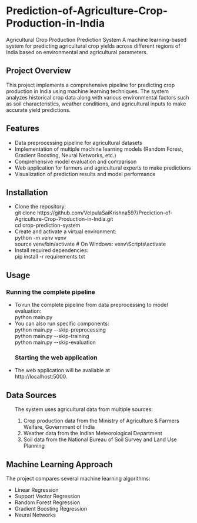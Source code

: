 # Prediction-of-Agriculture-Crop-Production-in-India
<!DOCTYPE html>
<html lang="en">
<head>
    <meta charset="UTF-8">
    <meta name="viewport" content="width=device-width, initial-scale=1.0">
</head>
<body>
Agricultural Crop Production Prediction System
A machine learning-based system for predicting agricultural crop yields across different regions of India based on environmental and agricultural parameters.
<h2>Project Overview</h2>
This project implements a comprehensive pipeline for predicting crop production in India using machine learning techniques. The system analyzes historical crop data along with various environmental factors such as soil characteristics, weather conditions, and agricultural inputs to make accurate yield predictions.
<h2>Features</h2>
<ul>
    <li>Data preprocessing pipeline for agricultural datasets</li>
    <li>Implementation of multiple machine learning models (Random Forest, Gradient Boosting, Neural Networks, etc.)</li>
    <li>Comprehensive model evaluation and comparison</li>
    <li>Web application for farmers and agricultural experts to make predictions</li>
    <li>Visualization of prediction results and model performance</li>
</ul>
<h2>Installation</h2>
<ul>
    <li>Clone the repository:<br>
git clone https://github.com/VelpulaSaiKrishna597/Prediction-of-Agriculture-Crop-Production-in-India.git<br>
cd crop-prediction-system
</li>
    <li>Create and activate a virtual environment:<br>
python -m venv venv<br>
source venv/bin/activate      # On Windows: venv\Scripts\activate</li>
    <li>Install required dependencies:<br>
pip install -r requirements.txt</li>
</ul>
<h2>Usage</h2>
<h3>Running the complete pipeline</h3>
<ul>
    <li>
      To run the complete pipeline from data preprocessing to model evaluation:<br>
      python main.py</li>
    <li>You can also run specific components:<br>
        python main.py --skip-preprocessing<br>
        python main.py --skip-training   <br>
        python main.py --skip-evaluation </li>
    <h3>Starting the web application</h3>
  <li>The web application will be available at <br> http://localhost:5000.</li>
  
</ul>
<h2>Data Sources</h2>
<ul>
  The system uses agricultural data from multiple sources:
<ol>
    <li>Crop production data from the Ministry of Agriculture & Farmers Welfare, Government of India</li>
    <li>Weather data from the Indian Meteorological Department</li>
    <li>Soil data from the National Bureau of Soil Survey and Land Use Planning</li>
</ol>
</ul>
<h2>Machine Learning Approach</h2>
<p>The project compares several machine learning algorithms:</p>
<ul>
    <li>Linear Regression</li>
    <li>Support Vector Regression</li>
    <li>Random Forest Regression</li>
    <li>Gradient Boosting Regression</li>
    <li>Neural Networks</li>
</ul>
</body>
</html>

